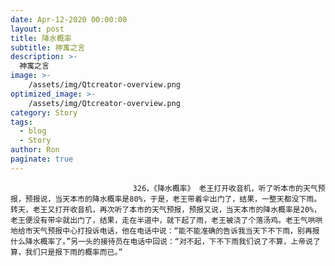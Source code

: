 ```yaml
---
date: Apr-12-2020 00:00:00
layout: post
title: 降水概率
subtitle: 神寓之言
description: >-
  神寓之言
image: >-
    /assets/img/Qtcreator-overview.png
optimized_image: >-
    /assets/img/Qtcreator-overview.png
category: Story
tags:
  - blog
  - Story
author: Ron
paginate: true
---
```


							　　326，《降水概率》 老王打开收音机，听了听本市的天气预报，预报说，当天本市的降水概率是80%，于是，老王带着伞出门了，结果，一整天都没下雨。转天，老王又打开收音机，再次听了本市的天气预报，预报又说，当天本市的降水概率是20%，老王便没有带伞就出门了，结果，走在半道中，就下起了雨，老王被浇了个落汤鸡。老王气哄哄地给市天气预报中心打投诉电话，他在电话中说：“能不能准确的告诉我当天下不下雨，别再报什么降水概率了。”另一头的接待员在电话中回说：“对不起，下不下雨我们说了不算，上帝说了算，我们只是报下雨的概率而已。”
							
							
						